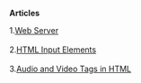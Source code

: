 **Articles**

1.[Web Server](https://web-server.hashnode.dev/web-server)<br/>
<br/>
2.[HTML Input Elements](https://web-server.hashnode.dev/html-input-elements)<br/>
<br/>
3.[Audio and Video Tags in HTML](https://web-server.hashnode.dev/understanding-the-audio-and-video-tags-in-html)<br/>
<br/>
